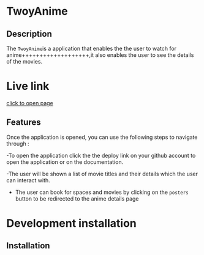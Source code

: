 # TwoyAnime

## Description

The ``TwoyAnime``is a application that enables the the user to watch for anime+++++++++++++++++++,it also enables the user to see the details of the movies.              



# Live link
 [click to open page](http://twoy46.vercel.app/)

## Features


Once the application is opened, you can use the following steps to navigate through :

-To open the application click the the deploy link on your github account to open the application or on the documentation.

-The user will be shown a list of movie titles and their details which the user can interact with.


- The user can book for spaces and movies by clicking on the ```posters``` button to be redirected to the anime details page



# Development installation


## Installation